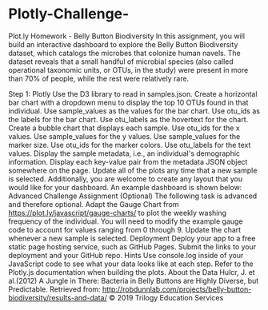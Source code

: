 # Plotly-Challenge-
Plot.ly Homework - Belly Button Biodiversity  In this assignment, you will build an interactive dashboard to explore the Belly Button Biodiversity dataset, which catalogs the microbes that colonize human navels. The dataset reveals that a small handful of microbial species (also called operational taxonomic units, or OTUs, in the study) were present in more than 70% of people, while the rest were relatively rare.  

Step 1: Plotly   Use the D3 library to read in samples.json.   Create a horizontal bar chart with a dropdown menu to display the top 10 OTUs found in that individual.     Use sample_values as the values for the bar chart.   Use otu_ids as the labels for the bar chart.   Use otu_labels as the hovertext for the chart.     Create a bubble chart that displays each sample.    Use otu_ids for the x values.   Use sample_values for the y values.   Use sample_values for the marker size.   Use otu_ids for the marker colors.   Use otu_labels for the text values.      Display the sample metadata, i.e., an individual's demographic information.   Display each key-value pair from the metadata JSON object somewhere on the page.     Update all of the plots any time that a new sample is selected.  Additionally, you are welcome to create any layout that you would like for your dashboard. An example dashboard is shown below:   Advanced Challenge Assignment (Optional) The following task is advanced and therefore optional.   Adapt the Gauge Chart from https://plot.ly/javascript/gauge-charts/ to plot the weekly washing frequency of the individual.   You will need to modify the example gauge code to account for values ranging from 0 through 9.   Update the chart whenever a new sample is selected.     Deployment Deploy your app to a free static page hosting service, such as GitHub Pages. Submit the links to your deployment and your GitHub repo.  Hints   Use console.log inside of your JavaScript code to see what your data looks like at each step.   Refer to the Plotly.js documentation when building the plots.    About the Data Hulcr, J. et al.(2012) A Jungle in There: Bacteria in Belly Buttons are Highly Diverse, but Predictable. Retrieved from: http://robdunnlab.com/projects/belly-button-biodiversity/results-and-data/  © 2019 Trilogy Education Services
